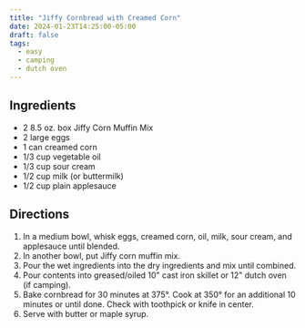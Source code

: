```yaml
---
title: "Jiffy Cornbread with Creamed Corn"
date: 2024-01-23T14:25:00-05:00
draft: false
tags:
  - easy
  - camping
  - dutch oven
---
```


## Ingredients

- 2 8.5 oz. box Jiffy Corn Muffin Mix
- 2 large eggs
- 1 can creamed corn
- 1/3 cup vegetable oil
- 1/3 cup sour cream
- 1/2 cup milk (or buttermilk)
- 1/2 cup plain applesauce

## Directions

1. In a medium bowl, whisk eggs, creamed corn, oil, milk, sour cream, and applesauce until blended.
2. In another bowl, put Jiffy corn muffin mix.
3. Pour the wet ingredients into the dry ingredients and mix until combined.
4. Pour contents into greased/oiled 10" cast iron skillet or 12" dutch oven (if camping).
5. Bake cornbread for 30 minutes at 375°. Cook at 350° for an additional 10 minutes or until done. Check with toothpick or knife in center.
6. Serve with butter or maple syrup. 
